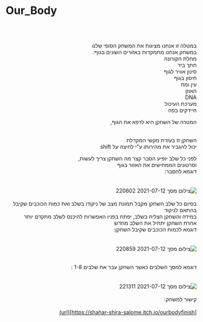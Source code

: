 # Our_Body

<div dir='rtl' lang='he'>
<br />
<br />

  
במטלה זו אנחנו מציגות את המשחק הסופי שלנו <br />
במשחק אנחנו מתמקדות באזורים השונים בגוף: <br />
מחלת הקורונה <br /> 
חתך ביד <br />
סינון אוויר לגוף <br />
חיסון בגוף <br />
עין ומח <br />
האוזן <br />
DNA <br />
מערכת העיכול <br />
חיידקים בפה <br />


המטרה של השחקן היא לרפא את הגוף,<br />
<br />

השחקן זז בעזרת מקשי המקדלת<br />
יכול להגביר את מהירותו ע"י לחיצה על shift <br />

לפני כל שלב יופיע הסבר קצר מה השחקן צריך לעשות, <br />
וסרטונים הממחישים את האזור בגוף <br />
דוגמא להסבר:  <br />
  <br />
  <br />
![צילום מסך 2021-07-12 220602](https://user-images.githubusercontent.com/57682267/125342384-87847280-e35d-11eb-8184-0853efc68d12.png)
<br />
  <br />
בסיום כל שלב השחקן מקבל תמונת מצב של ניקודו בשלב ואת כמות הכוכבים שקיבל בהתאם לניקוד<br />
במידה והשחקן הצליח בשלב, יפתח בפניו האפשרות להיכנס לשלב מתקדם יותר<br />
אחרת השחקן יתחיל את השלב מחדש<br />
דוגמא לכמות הכוכבים שקיבל השחקן:  <br />
<br />
 <br />
![צילום מסך 2021-07-12 220859](https://user-images.githubusercontent.com/57682267/125342652-d29e8580-e35d-11eb-8465-fe25e7bd8652.png)
<br />
 <br />
  
דוגמא למסך השלבים כאשר השחקן עבר את שלבים 1-8 :  <br />
<br />
<br />
![צילום מסך 2021-07-12 221311](https://user-images.githubusercontent.com/57682267/125343126-62443400-e35e-11eb-9b9f-92255267bd35.png)
<br />
 <br />
קישור למשחק:  <br />
<br /> 
[https://shahar-shira-salome.itch.io/ourbodyfinish](url)  









